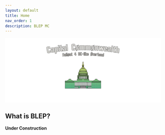 ```yaml
---
layout: default
title: Home
nav_order: 1
description: BLEP MC
---
```


![image](https://raw.githubusercontent.com/McTiddies4Lunch/CapitalCommonwealth/refs/heads/main/splash2.png)

## What is BLEP?

**Under Construction**